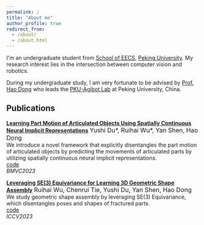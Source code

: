 ```yaml
---
permalink: /
title: "About me"
author_profile: true
redirect_from: 
  - /about/
  - /about.html
---
```


I'm an undergraduate student from [School of EECS](https://eecs.pku.edu.cn/), [Peking University](https://www.pku.edu.cn/). My research interest lies in the intersection between computer vision and robotics.

During my undergraduate study, I am very fortunate to be advised by [Prof. Hao Dong]([https://www.XXX.com/](https://zsdonghao.github.io/)) who leads the [PKU-Agibot Lab](https://zsdonghao.github.io/#lab) at Peking University, China.

Publications
------
[**Learning Part Motion of Articulated Objects Using Spatially Continuous Neural Implicit Representations**](https://yushi-du.github.io/PartMotion/)
<font size=3>Yushi Du*, Ruihai Wu*, Yan Shen, Hao Dong<br></font>
We introduce a novel framework that explicitly disentangles the part motion of articulated objects by predicting the movements of articulated parts by utilizing spatially continuous neural implicit representations.<br>
[code](https://github.com/Yushi-Du/PartMotion)<br>
_BMVC2023_

[**Leveraging SE(3) Equivariance for Learning 3D Geometric Shape Assembly**](https://arxiv.org/abs/2309.06810)
<font size=3>Ruihai Wu, Chenrui Tie, Yushi Du, Yan Shen, Hao Dong<br></font>
We study geometric shape assembly by leveraging SE(3) Equivariance, which disentangles poses and shapes of fractured parts.<br>
[code](https://github.com/crtie/Leveraging-SE-3-Equivariance-for-Learning-3D-Geometric-Shape-Assembly)<br>
_ICCV2023_
